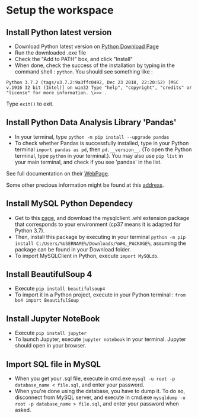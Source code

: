 # Setup the workspace

## Install Python latest version

- Download Python latest version on [Python Download Page](https://www.python.org/downloads/ "Python Download Page")
- Run the downloaded .exe file
- Check the "Add to PATH" box, and click "Install"
- When done, check the success of the installation 
by typing in the command shell : `python`. You should see something like :

`Python 3.7.2 (tags/v3.7.2:9a3ffc0492, Dec 23 2018, 22:20:52) [MSC v.1916 32 bit (Intel)] on win32
Type "help", "copyright", "credits" or "license" for more information.
\>>> .` 

Type `exit()` to exit.

## Install Python Data Analysis Library 'Pandas'

- In your terminal, type `python -m pip install --upgrade pandas`
- To check whether Pandas is successfully installed, type in your Python terminal `import pandas as pd`, then `pd.__version__`. 
(To open the Python terminal, type `python` in your terminal.).
You may also use `pip list` in your main terminal, and check if you see 'pandas' in the list. 

See full documentation on their [WebPage](http://pandas.pydata.org/pandas-docs/stable/ "Pandas Documentation").

Some other precious information might be found at this [address](https://www.analyticsvidhya.com/blog/2016/01/complete-tutorial-learn-data-science-python-scratch-2/).

## Install MySQL Python Dependecy

- Get to this [page](https://www.lfd.uci.edu/~gohlke/pythonlibs/#mysqlclient), and download the mysqlclient .whl extension package that corresponds to your environment (cp37 means it is adapted for Python 3.7). 
- Then, install this package by executing in your terminal `python -m pip install C:/Users/%USERNAME%/Downloads/%WHL_PACKAGE%`, assuming the package can be found in your Download folder. 
- To import MySQLClient in Python, execute `import MySQLdb`. 

## Install BeautifulSoup 4

- Execute `pip install beautifulsoup4`
- To import it in a Python project, execute in your Python terminal : `from bs4 import BeautifulSoup`

## Install Jupyter NoteBook

- Execute `pip install jupyter`
- To launch Jupyter, execute `jupyter notebook` in your terminal. Jupyter should open in your browser.

## Import SQL file in MySQL

- When you get your .sql file, execute in cmd.exe `mysql -u root -p database_name < file.sql`, and enter your password. 
- When you're done using the database, you have to dump it. To do so, disconnect from MySQL server, and execute in cmd.exe `mysqldump -u root -p database_name > file.sql`, and enter your password when asked. 
